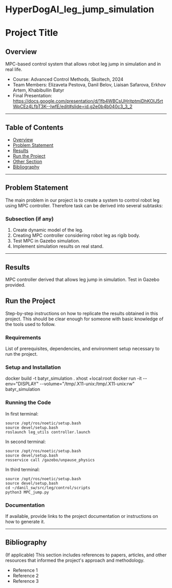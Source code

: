 # HyperDogAI_leg_jump_simulation
# Project Title

## Overview
MPC-based control system that allows robot leg jump in simulation and in real life.

- Course: Advanced Control Methods, Skoltech, 2024
- Team Members: Elizaveta Pestova, Danil Belov, Liaisan Safarova, Erkhov Artem, Khabibullin Batyr
- Final Presentation: https://docs.google.com/presentation/d/1fb4WBCsUHritptmiDhKOIJ5rtWpCEz4LfbT3K--IwfE/edit#slide=id.g2e0b4b040c3_3_2

---

## Table of Contents

- [Overview](#overview)
- [Problem Statement](#problem-statement)
- [Results](#results)
- [Run the Project](#run-the-project)
- [Other Section](#other-section)
- [Bibliography](#bibliography)
---
## Problem Statement
The main problem in our project is to create a system to control robot leg using MPC controller. Therefore task can be derived into several subtasks:

### Subsection (if any)
1. Create dynamic model of the leg.
2. Creating MPC controller considering robot leg as rigib body.
3. Test MPC in Gazebo simulation.
4. Implement simulation results on real stand.
---
## Results
MPC controller derived that allows leg jump in simulation. Test in Gazebo provided.

## Run the Project
Step-by-step instructions on how to replicate the results obtained in this project. This should be clear enough for someone with basic knowledge of the tools used to follow.

### Requirements
List of prerequisites, dependencies, and environment setup necessary to run the project.

### Setup and Installation

docker build -t batyr_simulation .
xhost +local:root
docker run -it --env="DISPLAY" --volume="/tmp/.X11-unix:/tmp/.X11-unix:rw" batyr_simulation

### Running the Code

In first terminal:
```
source /opt/ros/noetic/setup.bash
source devel/setup.bash
roslaunch leg_utils controller.launch
```
In second terminal:
```
source /opt/ros/noetic/setup.bash
source devel/setup.bash
rosservice call /gazebo/unpause_physics
```
In third terminal:
```
source /opt/ros/noetic/setup.bash
source devel/setup.bash
cd ~/danil_sw/src/leg/control/scripts
python3 MPC_jump.py
```

### Documentation
If available, provide links to the project documentation or instructions on how to generate it.

---

## Bibliography
(If applicable) This section includes references to papers, articles, and other resources that informed the project's approach and methodology.

- Reference 1
- Reference 2
- Reference 3

